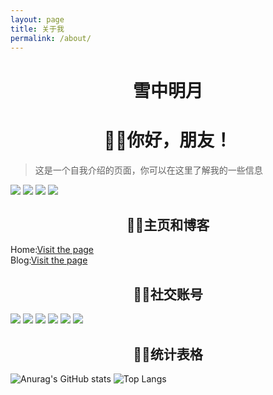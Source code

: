 ```yaml
---
layout: page
title: 关于我
permalink: /about/
---
```



  
  






# <center>雪中明月</center>
# <center>😶‍🌫️你好，朋友！</center>
>这是一个自我介绍的页面，你可以在这里了解我的一些信息

![](https://img.shields.io/badge/UserName:-%E9%9B%AA%E4%B8%AD%E6%98%8E%E6%9C%88-blue)
![](https://img.shields.io/badge/Sex:-Boy-orange)
![](https://img.shields.io/badge/Region:-China-red)
![](https://img.shields.io/badge/What%20I%20Learn:-Python%20&%20Java-brightgreen)

## <center>😶‍🌫️主页和博客</center>
Home:[Visit the page](https://xn--fiqz59cpva341l.ml/)  
Blog:[Visit the page](https://blog.xn--fiqz59cpva341l.ml/)

## <center>😶‍🌫️社交账号</center>
![](https://img.shields.io/badge/Github-lswlc33-lightgrey?style=flat-square)
![](https://img.shields.io/badge/Telegram-%40cai__xu__ikun-blue?style=flat-square)
![](https://img.shields.io/badge/Emal-lswlc33%40qq.com-brightgreen?style=flat-square)
![](https://img.shields.io/badge/QQ-563436084-9cf?style=flat-square)
![](https://img.shields.io/badge/Bilibili-%E9%9B%AA%E4%B8%AD%E6%98%8E%E6%9C%88__Official-orange?style=flat-square)
![](https://img.shields.io/badge/Coolapk-%E9%9B%AA%E4%B8%AD%E6%98%8E%E6%9C%88__Official-red?style=flat-square)

## <center>😶‍🌫️统计表格</center>
![Anurag's GitHub stats](https://github-readme-stats.vercel.app/api?username=lswlc33&show_icons=true&hide=contribs)
![Top Langs](https://github-readme-stats.vercel.app/api/top-langs/?username=lswlc33&layout=compact)


